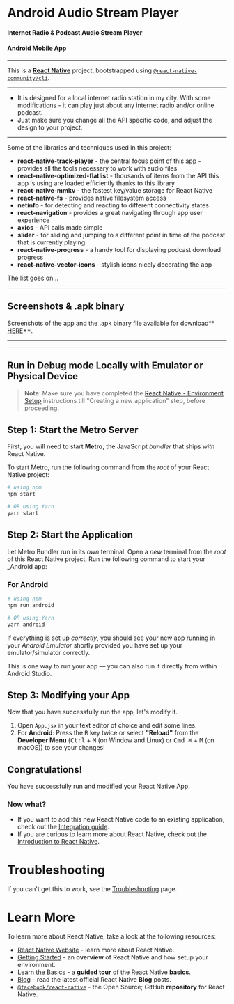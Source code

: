 # Android Audio Stream Player

#### Internet Radio & Podcast Audio Stream Player

#### Android Mobile App

---

This is a [**React Native**](https://reactnative.dev) project, bootstrapped using [`@react-native-community/cli`](https://github.com/react-native-community/cli).

---

- It is designed for a local internet radio station in my city. With some modifications - it can play just about any internet radio and/or online podcast.
- Just make sure you change all the API specific code, and adjust the design to your project.

---

Some of the libraries and techniques used in this project:

- **react-native-track-player** - the central focus point of this app - provides all the tools necessary to work with audio files
- **react-native-optimized-flatlist** - thousands of items from the API this app is using are loaded efficiently thanks to this library
- **react-native-mmkv** - the fastest key/value storage for React Native
- **react-native-fs** - provides native filesystem access
- **netinfo** - for detecting and reacting to different connectivity states
- **react-navigation** - provides a great navigating through app user experience
- **axios** - API calls made simple
- **slider** - for sliding and jumping to a different point in time of the podcast that is currently playing
- **react-native-progress** - a handy tool for displaying podcast download progress
- **react-native-vector-icons** - stylish icons nicely decorating the app

The list goes on...

---

## Screenshots & .apk binary

Screenshots of the app and the .apk binary file available for download** [HERE](https://it-drafter.github.io/android-audio-stream-player/ 'HERE')**.

---

---

## Run in Debug mode Locally with Emulator or Physical Device

> **Note**: Make sure you have completed the [React Native - Environment Setup](https://reactnative.dev/docs/environment-setup) instructions till "Creating a new application" step, before proceeding.

## Step 1: Start the Metro Server

First, you will need to start **Metro**, the JavaScript _bundler_ that ships _with_ React Native.

To start Metro, run the following command from the _root_ of your React Native project:

```bash
# using npm
npm start

# OR using Yarn
yarn start
```

## Step 2: Start the Application

Let Metro Bundler run in its _own_ terminal. Open a _new_ terminal from the _root_ of this React Native project. Run the following command to start your \_Android app:

### For Android

```bash
# using npm
npm run android

# OR using Yarn
yarn android
```

If everything is set up _correctly_, you should see your new app running in your _Android Emulator_ shortly provided you have set up your emulator/simulator correctly.

This is one way to run your app — you can also run it directly from within Android Studio.

## Step 3: Modifying your App

Now that you have successfully run the app, let's modify it.

1. Open `App.jsx` in your text editor of choice and edit some lines.
2. For **Android**: Press the <kbd>R</kbd> key twice or select **"Reload"** from the **Developer Menu** (<kbd>Ctrl</kbd> + <kbd>M</kbd> (on Window and Linux) or <kbd>Cmd ⌘</kbd> + <kbd>M</kbd> (on macOS)) to see your changes!

## Congratulations!

You have successfully run and modified your React Native App.

### Now what?

- If you want to add this new React Native code to an existing application, check out the [Integration guide](https://reactnative.dev/docs/integration-with-existing-apps).
- If you are curious to learn more about React Native, check out the [Introduction to React Native](https://reactnative.dev/docs/getting-started).

# Troubleshooting

If you can't get this to work, see the [Troubleshooting](https://reactnative.dev/docs/troubleshooting) page.

# Learn More

To learn more about React Native, take a look at the following resources:

- [React Native Website](https://reactnative.dev) - learn more about React Native.
- [Getting Started](https://reactnative.dev/docs/environment-setup) - an **overview** of React Native and how setup your environment.
- [Learn the Basics](https://reactnative.dev/docs/getting-started) - a **guided tour** of the React Native **basics**.
- [Blog](https://reactnative.dev/blog) - read the latest official React Native **Blog** posts.
- [`@facebook/react-native`](https://github.com/facebook/react-native) - the Open Source; GitHub **repository** for React Native.
